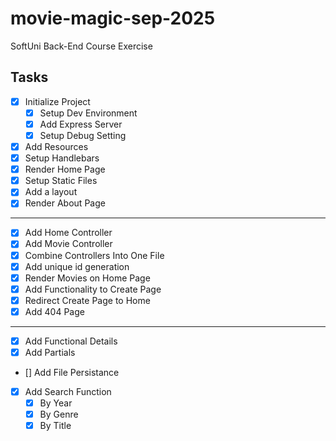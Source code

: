 # movie-magic-sep-2025
SoftUni Back-End Course Exercise

## Tasks

- [x] Initialize Project
    - [x] Setup Dev Environment
    - [x] Add Express Server
    - [x] Setup Debug Setting
- [x] Add Resources
- [x] Setup Handlebars
- [x] Render Home Page
- [x] Setup Static Files
- [x] Add a layout
- [x] Render About Page
---
- [x] Add Home Controller
- [x] Add Movie Controller
- [x] Combine Controllers Into One File
- [x] Add unique id generation
- [x] Render Movies on Home Page
- [x] Add Functionality to Create Page
- [x] Redirect Create Page to Home
- [x] Add 404 Page
---
- [x] Add Functional Details
- [x] Add Partials
- [] Add File Persistance
- [x] Add Search Function
    - [x] By Year
    - [x] By Genre
    - [x] By Title
